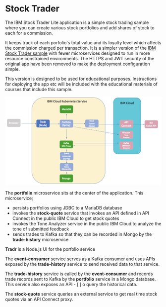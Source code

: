 # Stock Trader

The IBM Stock Trader Lite application is a simple stock trading sample where you can create various stock portfolios and add shares of stock to each for a commission.

It keeps track of each porfolio's total value and its loyalty level which affects the commission charged per transaction. It is a simpler version  of the [IBM Stock Trader sample](https://github.com/IBMStockTrader/stocktrader) with fewer microservices designed to run in more resource constrained environments. The HTTPS and JWT security  of the original app have been removed to make  the  deployment configuration simple.

This version is designed to be used for educational purposes. Instructions for deploying the app etc will be included with the educational materials of courses that include this sample.


![Architectural Diagram](microservices-architecture.png)

The **portfolio** microservice sits at the center of the application. This microservice;
* persists portfolios using JDBC to a MariaDB database
* invokes the **stock-quote** service that invokes an API defined in API Connect in the public IBM Cloud to get stock quotes
* invokes the Tone Analyzer service in the public IBM Cloud to analyze the tone of submitted feedback
* sends trades to Kafka so that they can be recorded in Mongo by the **trade-history** microservice

**Tradr** is a Node.js UI for the porfolio service

The **event-consumer** service serves as a Kafka consumer and uses APIs exposed by the **trade-history** service to send received  data to that service.

The **trade-history** service is called by the **event-consumer** and records trade records sent to Kafka by the **portfolio** service in a Mongo database. This service also exposes an API - [ ] o query the historical data.

The **stock-quote** service queries an external service to get real time stock quotes via an API Connect proxy.
